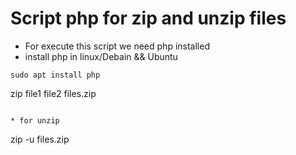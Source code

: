 # Script php for zip and unzip files

* For execute this script we need php installed
* install php in linux/Debain && Ubuntu

```
sudo apt install php
```
zip file1 file2 files.zip
```

* for unzip

```
zip -u files.zip
```
